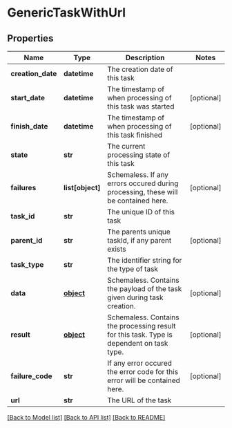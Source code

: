 # GenericTaskWithUrl

## Properties
Name | Type | Description | Notes
------------ | ------------- | ------------- | -------------
**creation_date** | **datetime** | The creation date of this task | 
**start_date** | **datetime** | The timestamp of when processing of this task was started | [optional] 
**finish_date** | **datetime** | The timestamp of when processing of this task finished | [optional] 
**state** | **str** | The current processing state of this task | 
**failures** | **list[object]** | Schemaless. If any errors occured during processing, these will be contained here. | [optional] 
**task_id** | **str** | The unique ID of this task | 
**parent_id** | **str** | The parents unique taskId, if any parent exists | [optional] 
**task_type** | **str** | The identifier string for the type of task | 
**data** | [**object**](.md) | Schemaless. Contains the payload of the task given during task creation. | [optional] 
**result** | [**object**](.md) | Schemaless. Contains the processing result for this task. Type is dependent on task type. | [optional] 
**failure_code** | **str** | If any error occured the error code for this error will be contained here. | [optional] 
**url** | **str** | The URL of the task | 

[[Back to Model list]](../README.md#documentation-for-models) [[Back to API list]](../README.md#documentation-for-api-endpoints) [[Back to README]](../README.md)


